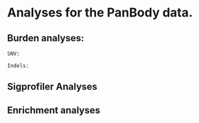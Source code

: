 # Analyses for the PanBody data.

## Burden analyses:

	SNV:

	Indels:

## Sigprofiler Analyses


## Enrichment analyses
